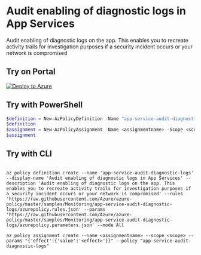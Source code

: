 # Audit enabling of diagnostic logs in App Services

Audit enabling of diagnostic logs on the app. This enables you to recreate activity trails for investigation purposes if a security incident occurs or your network is compromised

## Try on Portal

[![Deploy to Azure](https://aka.ms/deploytoazurebutton)](https://portal.azure.com/#blade/Microsoft_Azure_Policy/CreatePolicyDefinitionBlade/uri/https%3A%2F%2Fraw.githubusercontent.com%2FAzure%2Fazure-policy%2Fmaster%2Fsamples%2FMonitoring%2Fapp-service-audit-diagnostic-logs%2Fazurepolicy.json)

## Try with PowerShell

````powershell
$definition = New-AzPolicyDefinition -Name "app-service-audit-diagnostic-logs" -DisplayName "Audit enabling of diagnostic logs in App Services" -description "Audit enabling of diagnostic logs on the app. This enables you to recreate activity trails for investigation purposes if a security incident occurs or your network is compromised" -Policy 'https://raw.githubusercontent.com/Azure/azure-policy/master/samples/Monitoring/app-service-audit-diagnostic-logs/azurepolicy.rules.json' -Parameter 'https://raw.githubusercontent.com/Azure/azure-policy/master/samples/Monitoring/app-service-audit-diagnostic-logs/azurepolicy.parameters.json' -Mode All
$definition
$assignment = New-AzPolicyAssignment -Name <assignmentname> -Scope <scope> -effect <effect> -PolicyDefinition $definition
$assignment 
````

## Try with CLI

````cli

az policy definition create --name 'app-service-audit-diagnostic-logs' --display-name 'Audit enabling of diagnostic logs in App Services' --description 'Audit enabling of diagnostic logs on the app. This enables you to recreate activity trails for investigation purposes if a security incident occurs or your network is compromised' --rules 'https://raw.githubusercontent.com/Azure/azure-policy/master/samples/Monitoring/app-service-audit-diagnostic-logs/azurepolicy.rules.json' --params 'https://raw.githubusercontent.com/Azure/azure-policy/master/samples/Monitoring/app-service-audit-diagnostic-logs/azurepolicy.parameters.json' --mode All

az policy assignment create --name <assignmentname> --scope <scope> --params "{'effect':{'value':'<effect>'}}" --policy "app-service-audit-diagnostic-logs" 

````
